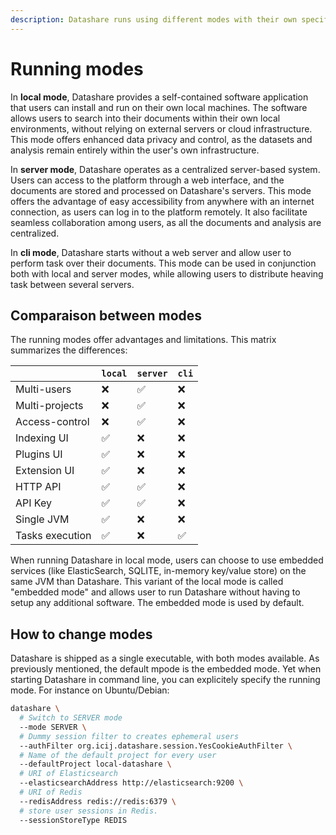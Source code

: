 ```yaml
---
description: Datashare runs using different modes with their own specifities.
---
```


# Running modes

In **local mode**, Datashare provides a self-contained software application that users can install and run on their own local machines. The software allows users to search into their documents within their own local environments, without relying on external servers or cloud infrastructure. This mode offers enhanced data privacy and control, as the datasets and analysis remain entirely within the user's own infrastructure.

In **server mode**, Datashare operates as a centralized server-based system. Users can access to the platform through a web interface, and the documents are stored and processed on Datashare's servers. This mode offers the advantage of easy accessibility from anywhere with an internet connection, as users can log in to the platform remotely. It also facilitate seamless collaboration among users, as all the documents and analysis are centralized.

In **cli mode**, Datashare starts without a web server and allow user to perform task over their documents. This mode can be used in conjunction both with local and server modes, while allowing users to distribute heaving task between several servers.

## Comparaison between modes

The running modes offer advantages and limitations. This matrix summarizes the differences:

|  | `local` | `server` | `cli` |
| --- | --- | --- | --- |
| Multi-users | ❌ | ✅ | ❌ |
| Multi-projects | ❌ | ✅ | ❌ |
| Access-control | ❌ | ✅ | ❌ |
| Indexing UI | ✅ | ❌ | ❌ |
| Plugins UI | ✅ | ❌ | ❌ |
| Extension UI | ✅ | ❌ | ❌ |
| HTTP API | ✅ | ✅ | ❌ |
| API Key | ✅ | ✅ | ❌ |
| Single JVM | ✅ | ❌ | ❌ |
| Tasks execution | ✅ | ❌ | ✅ |

When running Datashare in local mode, users can choose to use embedded services (like ElasticSearch, SQLITE, in-memory key/value store) on the same JVM than Datashare. This variant of the local mode is called "embedded mode" and allows user to run Datashare without having to setup any additional software. The embedded mode is used by default.

## How to change modes

Datashare is shipped as a single executable, with both modes available. As previously mentioned, the default mpode is the embedded mode. Yet when starting Datashare in command line, you can explicitely specify the running mode. For instance on Ubuntu/Debian:

```sh
datashare \
  # Switch to SERVER mode
  --mode SERVER \
  # Dummy session filter to creates ephemeral users
  --authFilter org.icij.datashare.session.YesCookieAuthFilter \
  # Name of the default project for every user
  --defaultProject local-datashare \
  # URI of Elasticsearch
  --elasticsearchAddress http://elasticsearch:9200 \
  # URI of Redis 
  --redisAddress redis://redis:6379 \
  # store user sessions in Redis.
  --sessionStoreType REDIS
```
